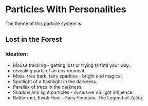 # Particles With Personalities

The theme of this particle system is:

## Lost in the Forest

### Ideation:

- Mouse tracking - getting lost or trying to find your way.
- revealing parts of an environment.
- Moss, tree bark, fairy sparkles - bright and magical.
- Spotlight of a flashlight in the darkness.
- Parallax of trees in the darkness.
- Shadow and light particles - occlusive VS light influence.
- Battlefront, Ewok Hunt - Fairy Fountain, The Legend of Zelda.


